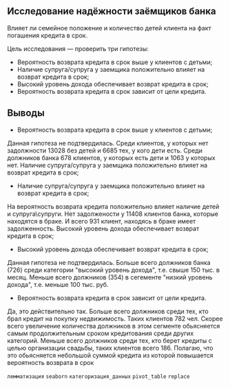 ##  Исследование надёжности заёмщиков банка
Влияет ли семейное положение и количество детей клиента на факт погашения кредита в срок. 


Цель исследования — проверить три гипотезы:

- Вероятность возврата кредита в срок выше у клиентов с детьми;
- Наличие супруга/супруга у заемщика положительно влияет на возврат кредита в срок;
- Высокий уровень дохода обеспечивает возврат кредита в срок;
- Вероятность возврата кредита в срок зависит от цели кредита.

## Выводы 

- Вероятность возврата кредита в срок выше у клиентов с детьми;

Данная гипотеза не подтвердилась. Среди клиентов, у которых нет задолжности 13028 без детей и 6685 тех, у кого дети есть. Среди должников банка 678 клиентов, у которых есть дети и 1063 у которых нет. Наличие супруга/супруга у заемщика положительно влияет на возврат кредита в срок;

- Наличие супруга/супруга у заемщика положительно влияет на возврат кредита в срок;


На вероятность возврата кредита положительно влияет наличие детей и супруга\супруги. Нет задолжености у 11408 клиентов банка, которые находятся в браке. И всего 931 клиент, находясь в браке имеет задолженность. Высокий уровень дохода обеспечивает возврат кредита в срок;

- Высокий уровень дохода обеспечивает возврат кредита в срок;


Данная гипотеза не подтвердилась. Больше всего должников банка (726) среди категории "высокий уровень дохода", т.е. свыше 150 тыс. в месяц. Меньше всего должников (354) в сегементе "низкий уровень дохода", т.е. меньше 100 тыс. руб. 

- Вероятность возврата кредита в срок зависит от цели кредита.


Да, это действительно так. Больше всего должников среди тех, кто брал кредит на покупку недвижимость. Таких клиентов 782 чел. Скорее всего увеличение количества должников в этом сегменте обьясняется самым продолжительным сроком кредитования среди других категорий. Меньше всего должников среди тех, кто берет кредиты с целью организации свадьбы, таких клиентов всего 186. Полагаю, что это обьясняется небольшой суммой кредита из которой повышается вероятность возврата в срок


`лемматизация` `seaborn` `категоризация_данных` `pivot_table` `replace`
